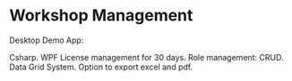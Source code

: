 # Workshop Management

Desktop Demo App: 

Csharp. WPF
License management for 30 days.
Role management: CRUD.
Data Grid System. 
Option to export excel and pdf.

